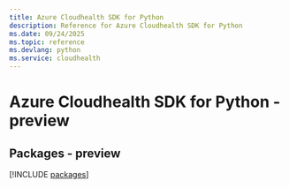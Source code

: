```yaml
---
title: Azure Cloudhealth SDK for Python
description: Reference for Azure Cloudhealth SDK for Python
ms.date: 09/24/2025
ms.topic: reference
ms.devlang: python
ms.service: cloudhealth
---
```

# Azure Cloudhealth SDK for Python - preview
## Packages - preview
[!INCLUDE [packages](cloudhealth-index.md)]